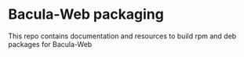 # Bacula-Web packaging

This repo contains documentation and resources to build rpm and deb packages for Bacula-Web
